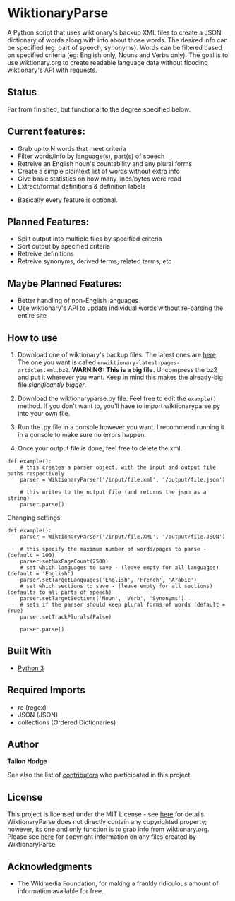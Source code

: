 # WiktionaryParse

A Python script that uses wiktionary's backup XML files to create a JSON dictionary of words along with info about those words. The desired info can be specified (eg: part of speech, synonyms). Words can be filtered based on specified criteria (eg: English only, Nouns and Verbs only). The goal is to use wiktionary.org to create readable language data without flooding wiktionary's API with requests.

## Status
Far from finished, but functional to the degree specified below.

## Current features:
- Grab up to N words that meet criteria
- Filter words/info by language(s), part(s) of speech
- Retreive an English noun's countability and any plural forms
- Create a simple plaintext list of words without extra info
- Give basic statistics on how many lines/bytes were read
- Extract/format definitions & definition labels
* Basically every feature is optional.

## Planned Features:
- Split output into multiple files by specified criteria
- Sort output by specified criteria
- Retreive definitions
- Retreive synonyms, derived terms, related terms, etc

## Maybe Planned Features:
- Better handling of non-English languages
- Use wiktionary's API to update individual words without re-parsing the entire site

## How to use

1. Download one of wiktionary's backup files. The latest ones are [here](https://dumps.wikimedia.org/enwiktionary/latest/). The one you want is called ```enwiktionary-latest-pages-articles.xml.bz2```. **WARNING:** **This is a big file.** Uncompress the bz2 and put it wherever you want. Keep in mind this makes the already-big file *significantly bigger*.

2. Download the wiktionaryparse.py file. Feel free to edit the ```example()``` method. If you don't want to, you'll have to import wiktionaryparse.py into your own file.
3. Run the .py file in a console however you want. I recommend running it in a console to make sure no errors happen.
4. Once your output file is done, feel free to delete the xml.


```Python3
def example():
	# this creates a parser object, with the input and output file paths respectively
	parser = WiktionaryParser('/input/file.xml', '/output/file.json')

	# this writes to the output file (and returns the json as a string)
	parser.parse()
```

Changing settings:

```Python3
def example():
	parser = WiktionaryParser('/input/file.XML', '/output/file.JSON')

	# this specify the maximum number of words/pages to parse - (default = 100)
	parser.setMaxPageCount(2500)
	# set which languages to save - (leave empty for all languages) (default = 'English')
	parser.setTargetLanguages('English', 'French', 'Arabic')
	# set which sections to save - (leave empty for all sections) (defaults to all parts of speech)
	parser.setTargetSections('Noun', 'Verb', 'Synonyms')
	# sets if the parser should keep plural forms of words (default = True)
	parser.setTrackPlurals(False)

	parser.parse()
```

## Built With

- [Python 3](https://www.python.org/)

## Required Imports

- re (regex)
- JSON (JSON)
- collections (Ordered Dictionaries)

## Author

**Tallon Hodge**

See also the list of [contributors](https://github.com/your/project/contributors) who participated in this project.

## License

This project is licensed under the MIT License - see [here](https://opensource.org/licenses/MIT) for details. 
WiktionaryParse does not directly contain any copyrighted property; however, its one and only function is to grab info from wiktionary.org. Please see [here](https://en.wiktionary.org/wiki/Wiktionary:Copyrights) for copyright information on any files created by WiktionaryParse.

## Acknowledgments

* The Wikimedia Foundation, for making a frankly ridiculous amount of information available for free.
